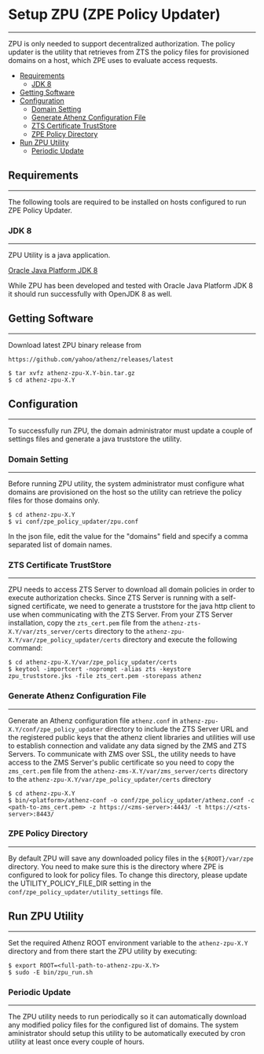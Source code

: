 # Setup ZPU (ZPE Policy Updater)
--------------------------------

ZPU is only needed to support decentralized authorization.
The policy updater is the utility that retrieves from ZTS
the policy files for provisioned domains on a host, which ZPE uses to
evaluate access requests.

* [Requirements](#requirements)
    * [JDK 8](#jdk-8)
* [Getting Software](#getting-software)
* [Configuration](#configuration)
    * [Domain Setting](#domain-setting)
    * [Generate Athenz Configuration File](#generate-athenz-configuration-file)
    * [ZTS Certificate TrustStore](#zts-certificate-truststore)
    * [ZPE Policy Directory](#zpe-policy-directory)
* [Run ZPU Utility](#run-zpu-utility)
    * [Periodic Update](#periodic-update)

## Requirements
---------------

The following tools are required to be installed on hosts
configured to run ZPE Policy Updater.

### JDK 8
---------

ZPU Utility is a java application.

[Oracle Java Platform JDK 8](http://www.oracle.com/technetwork/java/javase/downloads/jdk8-downloads-2133151.html)

While ZPU has been developed and tested with Oracle Java Platform JDK 8
it should run successfully with OpenJDK 8 as well.

## Getting Software
-------------------

Download latest ZPU binary release from

```
https://github.com/yahoo/athenz/releases/latest
```

```shell
$ tar xvfz athenz-zpu-X.Y-bin.tar.gz
$ cd athenz-zpu-X.Y
```

## Configuration
----------------

To successfully run ZPU, the domain administrator must
update a couple of settings files and generate a java
truststore the utility.

### Domain Setting
------------------

Before running ZPU utility, the system administrator must
configure what domains are provisioned on the host so the
utility can retrieve the policy files for those domains
only.

```shell
$ cd athenz-zpu-X.Y
$ vi conf/zpe_policy_updater/zpu.conf
```

In the json file, edit the value for the "domains" field
and specify a comma separated list of domain names.

### ZTS Certificate TrustStore
------------------------------

ZPU needs to access ZTS Server to download all domain policies
in order to execute authorization checks. Since ZTS Server is
running with a self-signed certificate, we need to generate a
truststore for the java http client to use when communicating
with the ZTS Server. From your ZTS Server installation, copy
the `zts_cert.pem` file from the `athenz-zts-X.Y/var/zts_server/certs`
directory to the `athenz-zpu-X.Y/var/zpe_policy_updater/certs`
directory and execute the following command:

```shell
$ cd athenz-zpu-X.Y/var/zpe_policy_updater/certs
$ keytool -importcert -noprompt -alias zts -keystore zpu_truststore.jks -file zts_cert.pem -storepass athenz
```

### Generate Athenz Configuration File
--------------------------------------

Generate an Athenz configuration file `athenz.conf` in
`athenz-zpu-X.Y/conf/zpe_policy_updater` directory to include
the ZTS Server URL and the registered public keys that the
athenz client libraries and utilities will use to establish
connection and validate any data signed by the ZMS and ZTS
Servers. To communicate with ZMS over SSL, the utility needs
to have access to the ZMS Server's public certificate so you
need to copy the `zms_cert.pem` file from the
`athenz-zms-X.Y/var/zms_server/certs` directory to the
`athenz-zpu-X.Y/var/zpe_policy_updater/certs` directory

```shell
$ cd athenz-zpu-X.Y
$ bin/<platform>/athenz-conf -o conf/zpe_policy_updater/athenz.conf -c <path-to-zms_cert.pem> -z https://<zms-server>:4443/ -t https://<zts-server>:8443/
```

### ZPE Policy Directory
------------------------

By default ZPU will save any downloaded policy files in the
`${ROOT}/var/zpe` directory. You need to make sure this is the
directory where ZPE is configured to look for policy files.
To change this directory, please update the UTILITY_POLICY_FILE_DIR
setting in the `conf/zpe_policy_updater/utility_settings` file.

## Run ZPU Utility
------------------

Set the required Athenz ROOT environment variable to the `athenz-zpu-X.Y`
directory and from there start the ZPU utility by executing:

```shell
$ export ROOT=<full-path-to-athenz-zpu-X.Y>
$ sudo -E bin/zpu_run.sh
```

### Periodic Update
-------------------

The ZPU utility needs to run periodically so it can automatically
download any modified policy files for the configured list of
domains. The system aministrator should setup this utility to be
automatically executed by cron utility at least once every couple
of hours.
